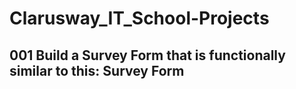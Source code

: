# Clarusway_IT_School-Projects #

## 001 Build a Survey Form that is functionally similar to this: Survey Form
